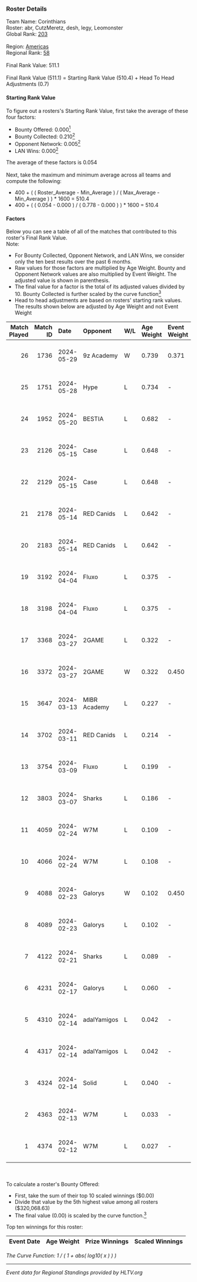 ### Roster Details<br />
Team Name: Corinthians<br />
Roster: abr, CutzMeretz, desh, legy, Leomonster<br />
Global Rank: [203](../standings_global.md)<br />
<br />
Region: [Americas]( ../standings_americas.md)<br />
Regional Rank: [58]( ../standings_americas.md)<br />
<br />
Final Rank Value:  511.1<br />
<br />
Final Rank Value (511.1) = Starting Rank Value (510.4) + Head To Head Adjustments (0.7)<br />

#### Starting Rank Value<br />
To figure out a rosters's Starting Rank Value, first take the average of these four factors:<br />
- Bounty Offered: 0.000[<sup>1</sup>](#table2)
- Bounty Collected: 0.210[<sup>2</sup>](#table1)
- Opponent Network: 0.005[<sup>2</sup>](#table1)
- LAN Wins: 0.000[<sup>2</sup>](#table1)

The average of these factors is 0.054<br />
<br />
Next, take the maximum and minimum average across all teams and compute the following:<br />
- 400 + ( ( Roster_Average - Min_Average ) / ( Max_Average - Min_Average ) ) * 1600 = 510.4
- 400 + ( ( 0.054 - 0.000 ) / ( 0.778 - 0.000 ) ) * 1600 = 510.4


#### Factors<br />
Below you can see a table of all of the matches that contributed to this roster's Final Rank Value.<br />
Note:<br />

- For Bounty Collected, Opponent Network, and LAN Wins, we consider only the ten best results over the past 6 months.
- Raw values for those factors are multiplied by Age Weight. Bounty and Opponent Network values are also multiplied by Event Weight. The adjusted value is shown in parenthesis.
- The final value for a factor is the total of its adjusted values divided by 10. Bounty Collected is further scaled by the curve function[<sup>3</sup>](#curveFunction)
- Head to head adjustments are based on rosters' starting rank values. The results shown below are adjusted by Age Weight and not Event Weight
<span id="table1"></span><br />


| Match Played | Match ID | Date       | Opponent     | W/L | Age Weight | Event Weight | Bounty Collected | Opponent Network | LAN Wins  | H2H Adj. | Roster                                  |
| -: | -: | :- | :- | :- | :- | :- | :- | :- | :- | -: | :- |
|           26 |     1736 | 2024-05-29 | 9z Academy   | W   | 0.739      | 0.371        | 0.000 (0.000)    | 0.067 (0.018)    | 0 (0.000) |    11.62 | abr, CutzMeretz, desh, legy, Leomonster |
|           25 |     1751 | 2024-05-28 | Hype         | L   | 0.734      | -            | -                | -                | -         |    -2.51 | abr, CutzMeretz, desh, legy, Leomonster |
|           24 |     1952 | 2024-05-20 | BESTIA       | L   | 0.682      | -            | -                | -                | -         |    -1.32 | abr, CutzMeretz, desh, legy, Leomonster |
|           23 |     2126 | 2024-05-15 | Case         | L   | 0.648      | -            | -                | -                | -         |    -2.09 | abr, CutzMeretz, desh, legy, Leomonster |
|           22 |     2129 | 2024-05-15 | Case         | L   | 0.648      | -            | -                | -                | -         |    -2.13 | abr, CutzMeretz, desh, legy, Leomonster |
|           21 |     2178 | 2024-05-14 | RED Canids   | L   | 0.642      | -            | -                | -                | -         |    -0.72 | abr, CutzMeretz, desh, legy, Leomonster |
|           20 |     2183 | 2024-05-14 | RED Canids   | L   | 0.642      | -            | -                | -                | -         |    -0.73 | abr, CutzMeretz, desh, legy, Leomonster |
|           19 |     3192 | 2024-04-04 | Fluxo        | L   | 0.375      | -            | -                | -                | -         |    -0.55 | abr, CutzMeretz, desh, legy, Leomonster |
|           18 |     3198 | 2024-04-04 | Fluxo        | L   | 0.375      | -            | -                | -                | -         |    -0.55 | abr, CutzMeretz, desh, legy, Leomonster |
|           17 |     3368 | 2024-03-27 | 2GAME        | L   | 0.322      | -            | -                | -                | -         |    -2.91 | abr, CutzMeretz, desh, legy, Leomonster |
|           16 |     3372 | 2024-03-27 | 2GAME        | W   | 0.322      | 0.450        | 0.002 (0.000)    | 0.049 (0.007)    | 0 (0.000) |     7.36 | abr, CutzMeretz, desh, legy, Leomonster |
|           15 |     3647 | 2024-03-13 | MIBR Academy | L   | 0.227      | -            | -                | -                | -         |    -3.61 | abr, CutzMeretz, desh, legy, Leomonster |
|           14 |     3702 | 2024-03-11 | RED Canids   | L   | 0.214      | -            | -                | -                | -         |    -0.28 | abr, CutzMeretz, desh, legy, Leomonster |
|           13 |     3754 | 2024-03-09 | Fluxo        | L   | 0.199      | -            | -                | -                | -         |    -0.30 | abr, CutzMeretz, desh, legy, Leomonster |
|           12 |     3803 | 2024-03-07 | Sharks       | L   | 0.186      | -            | -                | -                | -         |    -0.40 | abr, CutzMeretz, desh, legy, Leomonster |
|           11 |     4059 | 2024-02-24 | W7M          | L   | 0.109      | -            | -                | -                | -         |    -0.46 | abr, CutzMeretz, desh, legy, Leomonster |
|           10 |     4066 | 2024-02-24 | W7M          | L   | 0.108      | -            | -                | -                | -         |    -0.47 | abr, CutzMeretz, desh, legy, Leomonster |
|            9 |     4088 | 2024-02-23 | Galorys      | W   | 0.102      | 0.450        | 0.030 (0.001)    | 0.530 (0.024)    | 0 (0.000) |     2.88 | abr, CutzMeretz, desh, legy, Leomonster |
|            8 |     4089 | 2024-02-23 | Galorys      | L   | 0.102      | -            | -                | -                | -         |    -0.33 | abr, CutzMeretz, desh, legy, Leomonster |
|            7 |     4122 | 2024-02-21 | Sharks       | L   | 0.089      | -            | -                | -                | -         |    -0.20 | abr, CutzMeretz, desh, legy, Leomonster |
|            6 |     4231 | 2024-02-17 | Galorys      | L   | 0.060      | -            | -                | -                | -         |    -0.19 | abr, CutzMeretz, desh, legy, Leomonster |
|            5 |     4310 | 2024-02-14 | adalYamigos  | L   | 0.042      | -            | -                | -                | -         |    -0.53 | abr, CutzMeretz, desh, legy, Leomonster |
|            4 |     4317 | 2024-02-14 | adalYamigos  | L   | 0.042      | -            | -                | -                | -         |    -0.53 | abr, CutzMeretz, desh, legy, Leomonster |
|            3 |     4324 | 2024-02-14 | Solid        | L   | 0.040      | -            | -                | -                | -         |    -0.13 | abr, CutzMeretz, desh, legy, Leomonster |
|            2 |     4363 | 2024-02-13 | W7M          | L   | 0.033      | -            | -                | -                | -         |    -0.14 | abr, CutzMeretz, desh, legy, Leomonster |
|            1 |     4374 | 2024-02-12 | W7M          | L   | 0.027      | -            | -                | -                | -         |    -0.12 | abr, CutzMeretz, desh, legy, Leomonster |

<br />
<span id="table2"></span><br />
To calculate a roster's Bounty Offered:<br />

- First, take the sum of their top 10 scaled winnings ($0.00)
- Divide that value by the 5th highest value among all rosters ($320,068.63)
- The final value (0.00) is scaled by the curve function.[<sup>3</sup>](#curveFunction)

Top ten winnings for this roster:<br />

| Event Date | Age Weight | Prize Winnings | Scaled Winnings |
| :- | -: | :- | :- |


<span id="curveFunction"></span>_The Curve Function: 1 / ( 1 + abs( log10( x ) ) )_<br />

---
_Event data for Regional Standings provided by HLTV.org_<br />
